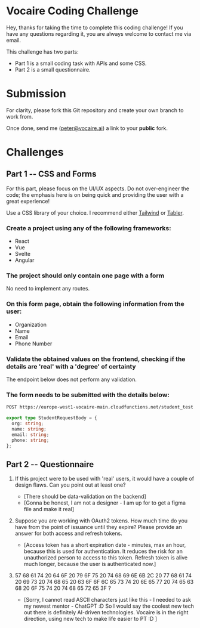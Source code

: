 # Vocaire Coding Challenge

Hey, thanks for taking the time to complete this coding challenge! If you have any questions regarding it, you are always welcome to contact me via email.

This challenge has two parts:

- Part 1 is a small coding task with APIs and some CSS.
- Part 2 is a small questionnaire.

# Submission

For clarity, please fork this Git repository and create your own branch to work from.

Once done, send me (peter@vocaire.ai) a link to your **public** fork.

# Challenges

## Part 1 -- CSS and Forms

For this part, please focus on the UI/UX aspects. Do not over-engineer the code; the emphasis here is on being quick and providing the user with a great experience!

Use a CSS library of your choice. I recommend either [Tailwind](https://tailwindcss.com/) or [Tabler](https://tabler.io).

### Create a project using any of the following frameworks:

- React
- Vue
- Svelte
- Angular

### The project should only contain one page with a form

No need to implement any routes.

### On this form page, obtain the following information from the user:

- Organization
- Name
- Email
- Phone Number

### Validate the obtained values on the frontend, checking if the details are 'real' with a 'degree' of certainty

The endpoint below does not perform any validation.

### The form needs to be submitted with the details below:

```bash
POST https://europe-west1-vocaire-main.cloudfunctions.net/student_test
```

```typescript
export type StudentRequestBody = {
  org: string;
  name: string;
  email: string;
  phone: string;
};
```

## Part 2 -- Questionnaire

1. If this project were to be used with 'real' users, it would have a couple of design flaws. Can you point out at least one?
   - [There should be data-validation on the backend]
   - [Gonna be honest, I am not a designer - I am up for to get a figma file and make it real]


2. Suppose you are working with OAuth2 tokens. How much time do you have from the point of issuance until they expire? Please provide an answer for both access and refresh tokens.
   - [Access token has a short expiration date - minutes, max an hour, because this is used for authentication. It reduces the risk for an unauthorized person to access to this token. Refresh token is alive much longer, because the user is authenticated now.]


3. 57 68 61 74 20 64 6F 20 79 6F 75 20 74 68 69 6E 6B 2C 20 77 68 61 74 20 69 73 20 74 68 65 20 63 6F 6F 6C 65 73 74 20 6E 65 77 20 74 65 63 68 20 6F 75 74 20 74 68 65 72 65 3F ?
   - [Sorry, I cannot read ASCII characters just like this - I needed to ask my newest mentor - ChatGPT :D So I would say the coolest new tech out there is definitely AI-driven technologies. Vocaire is in the right direction, using new tech to make life easier to PT :D ]

